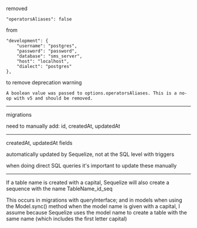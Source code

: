 removed

    "operatorsAliases": false

from

    "development": {
        "username": "postgres",
        "password": "password",
        "database": "sms_server",
        "host": "localhost",
        "dialect": "postgres"
    },

to remove deprecation warning

    A boolean value was passed to options.operatorsAliases. This is a no-op with v5 and should be removed.

---

migrations

need to manually add: id, createdAt, updatedAt

---

createdAt, updatedAt fields

automatically updated by Sequelize, not at the SQL level with triggers

when doing direct SQL queries it's important to update these manually

---

If a table name is created with a capital, Sequelize will also create a sequence with the name TableName_id_seq

This occurs in migrations with queryInterface; and in models when using the Model.sync() method when the model name is given with a capital, I assume because Sequelize uses the model name to create a table with the same name (which includes the first letter capital)
